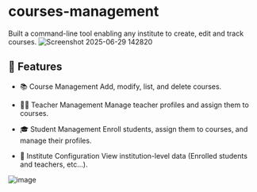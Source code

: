 # courses-management
Built a command-line tool enabling any institute to create, edit and track courses.
![Screenshot 2025-06-29 142820](https://github.com/user-attachments/assets/c4578a32-6223-475d-b4d0-f5aaf0e4f39d)

## 🧾 Features
- 📚 Course Management
Add, modify, list, and delete courses.

- 👩‍🏫 Teacher Management
Manage teacher profiles and assign them to courses.

- 🎓 Student Management
Enroll students, assign them to courses, and manage their profiles.

- 🏫 Institute Configuration
View institution-level data (Enrolled students and teachers, etc...).

![image](https://github.com/user-attachments/assets/607d145e-6e1e-4235-88e0-33585d0e7b64)

